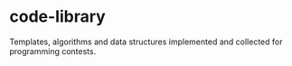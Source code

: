 # code-library
Templates, algorithms and data structures implemented and collected for programming contests.
